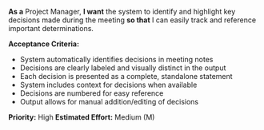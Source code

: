 **As a** Project Manager, **I want** the system to identify and highlight key decisions made during the meeting **so that** I can easily track and reference important determinations.

**Acceptance Criteria:**
- System automatically identifies decisions in meeting notes
- Decisions are clearly labeled and visually distinct in the output
- Each decision is presented as a complete, standalone statement
- System includes context for decisions when available
- Decisions are numbered for easy reference
- Output allows for manual addition/editing of decisions

**Priority:** High
**Estimated Effort:** Medium (M)